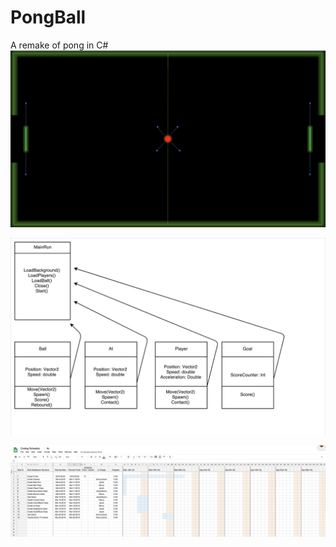 # PongBall
A remake of pong in C#
![](https://github.com/JacobTWeeDzYTweed/PongBall/blob/master/Code/PongExample.png)


![](https://github.com/JacobTWeeDzYTweed/PongBall/blob/master/Code/PongDiagram.png)


![](https://github.com/JacobTWeeDzYTweed/PongBall/blob/master/Code/CodingSchedule.png)

